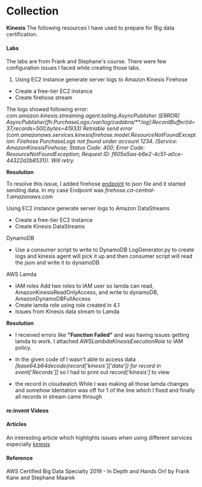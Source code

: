 
# Collection

**Kinesis**
The following resources I have used to prepare for Big data certification.

#### Labs
The labs are from Frank and Stephane's course. There were few configuration issues I faced while creating those labs.

1. Using EC2 instance generate server logs to Amazon Kinesis Firehose
 - Create a free-tier EC2 instance
 - Create firehose stream

  
The logs showed following error: 
*com.amazon.kinesis.streaming.agent.tailing.AsyncPublisher [ERROR] AsyncPublisher[fh:PurchaseLogs:/var/log/cadabra/**.log]:RecordBuffer(id=37,records=500,bytes=41933) Retriable send error (com.amazonaws.services.kinesisfirehose.model.ResourceNotFoundException: Firehose PurchaseLogs not found under account 1234. (Service: AmazonKinesisFirehose; Status Code: 400; Error Code: ResourceNotFoundException; Request ID: f605a5aa-b6e2-4c51-a0ce-44322d2b8531)). Will retry.*

**Resolution**

To resolve this issue, I added  firehose [endpoint](https://docs.amazonaws.cn/en_us/general/latest/gr/fh.html) to json file and it started sending data. In my case Endpoint was *firehose.ca-central-1.amazonaws.com*

Using EC2 instance generate server logs to Amazon DataStreams
 - Create a free-tier EC2 instance
 - Create Kinesis DataStreams

DynamoDB 

 - Use a consumer script to write to DynamoDB LogGenerator.py to create
   logs and kinesis agent will pick it up and then consumer script will
   read the json and write it to dynamoDB

AWS Lamda

 - IAM roles Add two roles to IAM user so lamda can read, AmazonKinesisReadOnlyAccess, and write to dynamoDB,
   AmazonDynamoDBFullAccess
 - Create lamda role using role created in 4.1
 - Issues from Kinesis data stream to Lamda

**Resolution**

 - I received errors like **"Function Failed"** and was having issues
   getting lamda to work. I attached *AWSLambdaKinesisExecutionRole* to
   IAM policy.  	 
   
 - In the given code of I wasn't able to access data
   *[base64.b64decode(record['kinesis']['data']) for record in event['Records']]* so I had to print out *record['kinesis']* to view
   
 - the record in cloudwatch 	 While I was making all those lamda changes
   and somehow identation was off for 1 of the line which I fixed and
   finally all records in stream came through

#### re:invent Videos

#### Articles

An interesting article which highlights issues when using different services especially [kinesis](https://medium.com/teamzerolabs/5-aws-services-you-should-avoid-f45111cc10cd)

#### Reference
AWS Certified Big Data Specialty 2019 - In Depth and Hands On! by Frank Kane and Stephane Maarek
